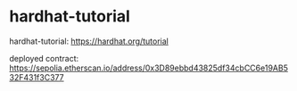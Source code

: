 # hardhat-tutorial
hardhat-tutorial: https://hardhat.org/tutorial

deployed contract: https://sepolia.etherscan.io/address/0x3D89ebbd43825df34cbCC6e19AB532F431f3C377